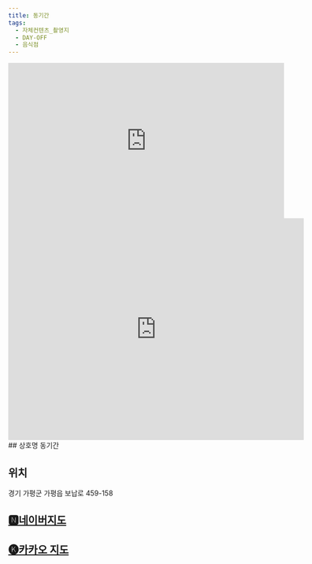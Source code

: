 ```yaml
---
title: 동기간
tags:
  - 자체컨텐츠_촬영지
  - DAY-OFF
  - 음식점
---
```

<iframe width="560" height="315" src="https://www.youtube.com/embed/oWLG3Zwcn84?si=M1WwyY0k80xH7aB7" title="YouTube video player" frameborder="0" allow="accelerometer; autoplay; clipboard-write; encrypted-media; gyroscope; picture-in-picture; web-share" referrerpolicy="strict-origin-when-cross-origin" allowfullscreen></iframe>

<iframe src="https://www.google.com/maps/embed?pb=!1m18!1m12!1m3!1d3150.215383456065!2d127.5464749133587!3d37.85525050740018!2m3!1f0!2f0!3f0!3m2!1i1024!2i768!4f13.1!3m3!1m2!1s0x3562d8d3cf01b89d%3A0x79b205ccdcf1972e!2z64-Z6riw6rCEKOuLreuztuydjO2DlSk!5e0!3m2!1sko!2skr!4v1741355732846!5m2!1sko!2skr" width="600" height="450" style="border:0;" allowfullscreen="" loading="lazy" referrerpolicy="no-referrer-when-downgrade"></iframe>
## 상호명
동기간

## 위치
경기 가평군 가평읍 보납로 459-158


## [🅽네이버지도](https://naver.me/FzSZnGLY)

## [🅚카카오 지도](https://place.map.kakao.com/16963038)